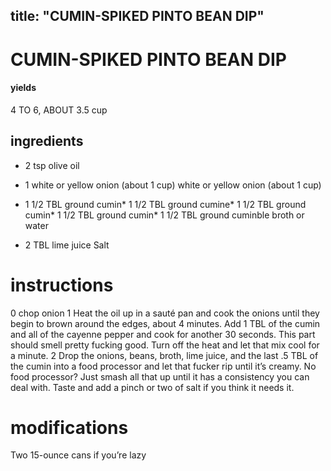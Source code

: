 

	
title: "CUMIN-SPIKED PINTO BEAN DIP"
---
# CUMIN-SPIKED PINTO BEAN DIP
#### yields
4 TO 6, ABOUT 3.5 cup
## ingredients
* 2 tsp olive oil
* 1 white or yellow onion (about 1 cup) white or yellow onion (about 1 cup)
* 1 1/2 TBL ground cumin* 1 1/2 TBL ground cumine* 1 1/2 TBL ground cumin* 1 1/2 TBL ground cumin* 1 1/2 TBL ground cuminble broth or water

* 2 TBL lime juice
Salt

# instructions
0 chop onion
1 Heat the oil up in a sauté pan and cook the onions until they begin to brown around the
edges, about 4 minutes. Add 1 TBL of the cumin and all of the cayenne pepper and cook
for another 30 seconds. This part should smell pretty fucking good. Turn off the heat and let
that mix cool for a minute.
2 Drop the onions, beans, broth, lime juice, and the last .5 TBL of the cumin into a
food processor and let that fucker rip until it’s creamy. No food processor? Just smash all that
up until it has a consistency you can deal with. Taste and add a pinch or two of salt if you think
it needs it.

# modifications

Two 15-ounce cans if you’re lazy
	

